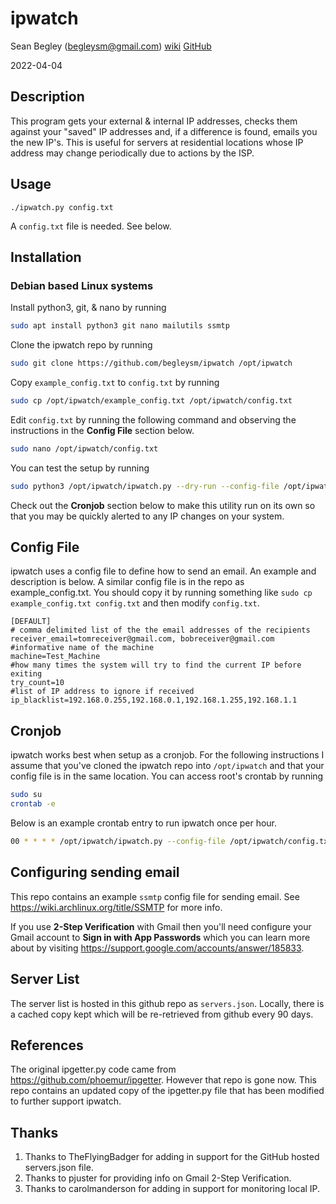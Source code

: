 # ipwatch

Sean Begley (begleysm@gmail.com) [wiki](https://steamforge.net/wiki) [GitHub](https://github.com/begleysm/ipwatch)

2022-04-04

## Description

This program gets your external & internal IP addresses, checks them against
your "saved" IP addresses and, if a difference is found, emails you the new
IP's. This is useful for servers at residential locations whose IP address may
change periodically due to actions by the ISP.


## Usage

 `./ipwatch.py config.txt`

A `config.txt` file is needed. See below.

## Installation

### Debian based Linux systems
Install python3, git, & nano by running

```bash
sudo apt install python3 git nano mailutils ssmtp
```

Clone the ipwatch repo by running
```bash
sudo git clone https://github.com/begleysm/ipwatch /opt/ipwatch
```

Copy `example_config.txt` to `config.txt` by running
```bash
sudo cp /opt/ipwatch/example_config.txt /opt/ipwatch/config.txt
```

Edit `config.txt` by running the following command and observing the
instructions in the **Config File** section below.

```bash
sudo nano /opt/ipwatch/config.txt
```

You can test the setup by running

```bash
sudo python3 /opt/ipwatch/ipwatch.py --dry-run --config-file /opt/ipwatch/config.txt
```

Check out the **Cronjob** section below to make this utility run on its own so that you may be quickly alerted to any IP changes on your system.

## Config File

ipwatch uses a config file to define how to send an email.  An example and
description is below.  A similar config file is in the repo as
example_config.txt.  You should copy it by running something like `sudo cp
example_config.txt config.txt` and then modify `config.txt`.

```dosini
[DEFAULT]
# comma delimited list of the the email addresses of the recipients
receiver_email=tomreceiver@gmail.com, bobreceiver@gmail.com
#informative name of the machine
machine=Test_Machine
#how many times the system will try to find the current IP before exiting
try_count=10
#list of IP address to ignore if received
ip_blacklist=192.168.0.255,192.168.0.1,192.168.1.255,192.168.1.1
```

## Cronjob

ipwatch works best when setup as a cronjob.  For the following instructions I
assume that you've cloned the ipwatch repo into `/opt/ipwatch` and that your
config file is in the same location.  You can access root's crontab by running

```bash
sudo su
crontab -e
```
Below is an example crontab entry to run ipwatch once per hour.

```bash
00 * * * * /opt/ipwatch/ipwatch.py --config-file /opt/ipwatch/config.txt
```

## Configuring sending email

This repo contains an example `ssmtp` config file for sending email. See https://wiki.archlinux.org/title/SSMTP for more info.

If you use **2-Step Verification** with Gmail then you'll need configure your
Gmail account to **Sign in with App Passwords** which you can learn more about
by visiting https://support.google.com/accounts/answer/185833.

## Server List

The server list is hosted in this github repo as `servers.json`.  Locally, there
is a cached copy kept which will be re-retrieved from github every 90 days.

## References

The original ipgetter.py code came from https://github.com/phoemur/ipgetter.
However that repo is gone now.  This repo contains an updated copy of the
ipgetter.py file that has been modified to further support ipwatch.

## Thanks

1. Thanks to TheFlyingBadger for adding in support for the GitHub hosted servers.json file.
2. Thanks to pjuster for providing info on Gmail 2-Step Verification.
3. Thanks to carolmanderson for adding in support for monitoring local IP.
